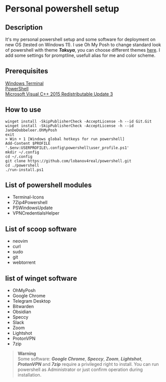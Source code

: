 # Personal powershell setup   
## Description  
It's my personal powershell setup and some software for deployment on new OS (tested on Windows 11). I use Oh My Posh to change standard look of powershell with theme ***Takuya***, you can choose different themes [here](https://ohmyposh.dev/docs/themes). I add some settings for promptline, usefull alias for me and color scheme.
  
## Prerequisites    
[Windows Terminal](https://github.com/microsoft/terminal)  
[PowerShell](https://github.com/PowerShell/PowerShell/releases/tag/v7.2.7)  
[Microsoft Visual C++ 2015 Redistributable Update 3](https://www.microsoft.com/en-us/download/confirmation.aspx?id=53840)
  
## How to use  
```
winget install -SkipPublisherCheck -AcceptLicense -h --id Git.Git
winget install -SkipPublisherCheck -AcceptLicense -h --id JanDeDobbeleer.OhMyPosh
exit
> Win + 1 [Windows global hotkeys for run powershell]
Add-Content $PROFILE '.$env:USERPROFILE\.config\powershell\user_profile.ps1'
mkdir ~/.config
cd ~/.config
git clone https://github.com/lobanov4real/powershell.git
cd ./powershell 
./run-install.ps1  
```
## List of powershell modules  
- Terminal-Icons
- 7Zip4Powershell
- PSWindowsUpdate
- VPNCredentialsHelper
## List of scoop software  
- neovim 
- curl 
- sudo 
- git 
- webtorrent
## list of winget software  
- OhMyPosh
- Google Chrome
- Telegram Desktop
- Bitwarden
- Obsidian
- Speccy
- Slack
- Zoom
- Lightshot
- ProtonVPN
- 7zip  
  
> **Warning**  
Some software: ***Google Chrome***, ***Speccy***, ***Zoom***, ***Lightshot***, ***ProtonVPN*** and ***7zip*** require a privileged right to install. You can run powershell as Administrator or just confirm operation during installation.  
